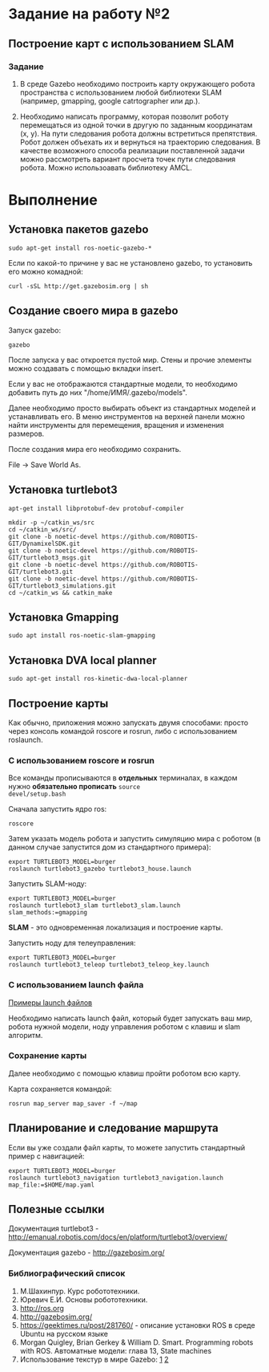 # Задание на работу №2
## Построение карт с использованием SLAM

### Задание

1. В среде Gazebo необходимо построить карту окружающего робота пространства с использованием любой библиотеки SLAM (например, gmapping, google catrtographer или др.).

2. Необходимо написать программу, которая позволит роботу перемещаться из одной точки в другую по заданным координатам (x, y). На пути следования робота должны встретиться препятствия. Робот должен объехать их и вернуться на траекторию  следования. В качестве возможного способа реализации поставленной задачи можно рассмотреть вариант просчета точек пути следования робота. Можно использоавать библиотеку AMCL.

# Выполнение
## Установка пакетов gazebo

```
sudo apt-get install ros-noetic-gazebo-*
```

Если по какой-то причине у вас не установлено gazebo, то установить его можно комадной:

```
curl -sSL http://get.gazebosim.org | sh
```

## Создание своего мира в gazebo

Запуск gazebo:

```
gazebo
```

После запуска у вас откроется пустой мир. Стены и прочие элементы можно создавать с помощью вкладки insert.

Если у вас не отображаются стандартные модели, то необходимо добавить путь до них "/home/ИМЯ/.gazebo/models". 

Далее необходимо просто выбирать объект из стандартных моделей и устанавливать его. В меню инструментов на верхней панели можно найти инструменты для перемещения, вращения и изменения размеров.

После создания мира его необходимо сохранить.

File -> Save World As.

## Установка turtlebot3

```
apt-get install libprotobuf-dev protobuf-compiler
```

```
mkdir -p ~/catkin_ws/src
cd ~/catkin_ws/src/
git clone -b noetic-devel https://github.com/ROBOTIS-GIT/DynamixelSDK.git
git clone -b noetic-devel https://github.com/ROBOTIS-GIT/turtlebot3_msgs.git
git clone -b noetic-devel https://github.com/ROBOTIS-GIT/turtlebot3.git
git clone -b noetic-devel https://github.com/ROBOTIS-GIT/turtlebot3_simulations.git
cd ~/catkin_ws && catkin_make
```

## Установка Gmapping

```
sudo apt install ros-noetic-slam-gmapping
```

## Установка DVA local planner

```
sudo apt-get install ros-kinetic-dwa-local-planner
```

## Построение карты

Как обычно, приложения можно запускать двумя способами: просто через консоль командой roscore и rosrun, либо с использованием roslaunch.

### С использованием roscore и rosrun

Все команды прописываются в <b>отдельных</b> терминалах, в каждом нужно <b>обязательно прописать</b> <code>source devel/setup.bash</code>

Сначала запустить ядро ros:
```
roscore
```

Затем указать модель робота и запустить симуляцию мира с роботом (в данном случае запустится дом из стандартного примера):
```
export TURTLEBOT3_MODEL=burger
roslaunch turtlebot3_gazebo turtlebot3_house.launch
```

Запустить SLAM-ноду:
```
export TURTLEBOT3_MODEL=burger
roslaunch turtlebot3_slam turtlebot3_slam.launch slam_methods:=gmapping
```
<b>SLAM</b> - это одновременная локализация и построение карты.

Запустить ноду для телеуправления:
```
export TURTLEBOT3_MODEL=burger
roslaunch turtlebot3_teleop turtlebot3_teleop_key.launch
```

### С использованием launch файла

[Примеры launch файлов](https://github.com/Vladosok96/RAII_robotics/Samples/02navigation/launch)

Необходимо написать launch файл, который будет запускать ваш мир, робота нужной модели, ноду управления роботом с клавиш и slam алгоритм.

### Сохранение карты

Далее необходимо с помощью клавиш пройти роботом всю карту. 

Карта сохраняется командой:

```
rosrun map_server map_saver -f ~/map
```

## Планирование и следование маршрута

Если вы уже создали файл карты, то можете запустить стандартный пример с навигацией:
```
export TURTLEBOT3_MODEL=burger
roslaunch turtlebot3_navigation turtlebot3_navigation.launch map_file:=$HOME/map.yaml
```

## Полезные ссылки

Документация turtlebot3 -  http://emanual.robotis.com/docs/en/platform/turtlebot3/overview/

Документация gazebo - http://gazebosim.org/


### Библиографический список
1.	М.Шахинпур. Курс робототехники.
2.	Юревич Е.И. Основы робототехники.
3.	http://ros.org
4.	http://gazebosim.org/
5.	https://geektimes.ru/post/281760/ - описание установки ROS в среде Ubuntu на русском языке
6. Morgan Quigley, Brian Gerkey & William D. Smart. Programming robots with ROS. Автоматные модели: глава 13, State machines
7. Использование текстур в мире Gazebo: [1](http://answers.gazebosim.org/question/4761/how-to-build-a-world-with-real-image-as-ground-plane/) [2](http://answers.gazebosim.org/question/7922/ground-plane-texture-image/)

